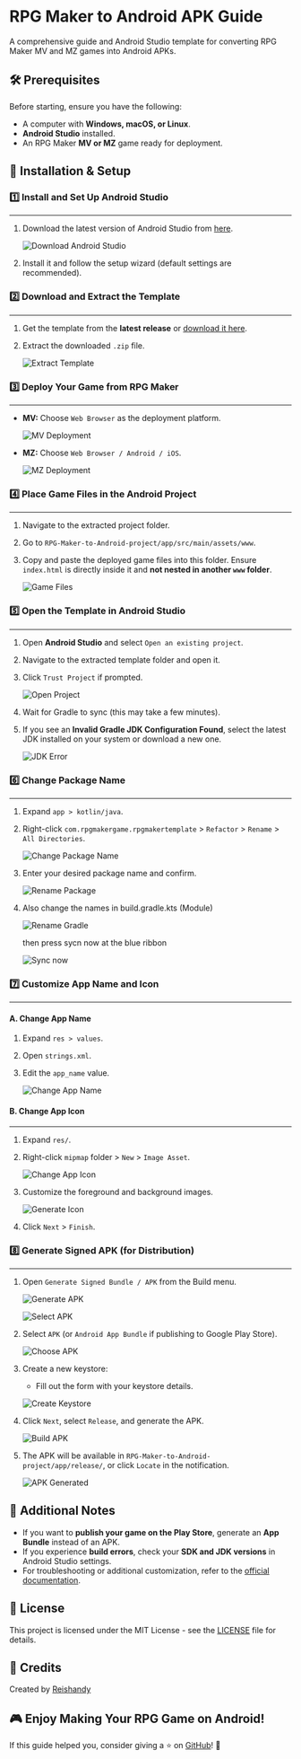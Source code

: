 # RPG Maker to Android APK Guide

A comprehensive guide and Android Studio template for converting RPG Maker MV and MZ games into Android APKs.


## 🛠️ Prerequisites
Before starting, ensure you have the following:
- A computer with **Windows, macOS, or Linux**.
- **Android Studio** installed.
- An RPG Maker **MV or MZ** game ready for deployment.

## 📌 Installation & Setup

### 1️⃣ Install and Set Up Android Studio
---
1. Download the latest version of Android Studio from [here](https://developer.android.com/studio).
   
   ![Download Android Studio](img/1.png)
   
3. Install it and follow the setup wizard (default settings are recommended).

### 2️⃣ Download and Extract the Template
---
1. Get the template from the **latest release** or [download it here](https://github.com/Reishandy/RPG-Maker-to-Android/releases/download/project-fles/RPG-Maker-to-Android-project.zip).
2. Extract the downloaded `.zip` file.
   
   ![Extract Template](img/2.png)

### 3️⃣ Deploy Your Game from RPG Maker
---
- **MV:** Choose `Web Browser` as the deployment platform.
  
  ![MV Deployment](img/3mv.png)
  
- **MZ:** Choose `Web Browser / Android / iOS`.
  
  ![MZ Deployment](img/3mz.png)

### 4️⃣ Place Game Files in the Android Project
---
1. Navigate to the extracted project folder.
2. Go to `RPG-Maker-to-Android-project/app/src/main/assets/www`.
3. Copy and paste the deployed game files into this folder. Ensure `index.html` is directly inside it and **not nested in another `www` folder**.
   
   ![Game Files](img/4.png)

### 5️⃣ Open the Template in Android Studio
---
1. Open **Android Studio** and select `Open an existing project`.
2. Navigate to the extracted template folder and open it.
3. Click `Trust Project` if prompted.
   
   ![Open Project](img/5.png)
   
5. Wait for Gradle to sync (this may take a few minutes).
6. If you see an **Invalid Gradle JDK Configuration Found**, select the latest JDK installed on your system or download a new one.
   
   ![JDK Error](img/5error.png)

### 6️⃣ Change Package Name
---
1. Expand `app > kotlin/java`.
2. Right-click `com.rpgmakergame.rpgmakertemplate` > `Refactor` > `Rename` > `All Directories`.

   ![Change Package Name](img/6.png)

4. Enter your desired package name and confirm.

   ![Rename Package](img/6rename.png)

5. Also change the names in build.gradle.kts (Module)

   ![Rename Gradle](img/6gradle.png)

   then press sycn now at the blue ribbon

   ![Sync now](img/6sync.png)

### 7️⃣ Customize App Name and Icon
---
#### **A. Change App Name**
1. Expand `res > values`.
2. Open `strings.xml`.
3. Edit the `app_name` value.
   
   ![Change App Name](img/7a.png)

#### **B. Change App Icon**
---
1. Expand `res/`.
2. Right-click `mipmap` folder > `New` > `Image Asset`.
   
   ![Change App Icon](img/7b.png)
   
4. Customize the foreground and background images.
   
   ![Generate Icon](img/7bgenerate.png)
   
6. Click `Next` > `Finish`.

### 8️⃣ Generate Signed APK (for Distribution)
---
1. Open `Generate Signed Bundle / APK` from the Build menu.
   
   ![Generate APK](img/8menu.png)

   ![Select APK](img/8menu2.png)
   
3. Select `APK` (or `Android App Bundle` if publishing to Google Play Store).
   
   ![Choose APK](img/8apk.png)
   
5. Create a new keystore:
   - Fill out the form with your keystore details.
     
   ![Create Keystore](img/8key.png)
   
7. Click `Next`, select `Release`, and generate the APK.
   
   ![Build APK](img/8release.png)
   
9. The APK will be available in `RPG-Maker-to-Android-project/app/release/`, or click `Locate` in the notification.
   
   ![APK Generated](img/8done.png)


## 📢 Additional Notes
- If you want to **publish your game on the Play Store**, generate an **App Bundle** instead of an APK.
- If you experience **build errors**, check your **SDK and JDK versions** in Android Studio settings.
- For troubleshooting or additional customization, refer to the [official documentation](https://developer.android.com/studio).

## 📄 License

This project is licensed under the MIT License - see the [LICENSE](LICENSE) file for details.

## 🙏 Credits

Created by [Reishandy](https://github.com/Reishandy)

## 🎮 Enjoy Making Your RPG Game on Android!
If this guide helped you, consider giving a ⭐ on [GitHub](https://github.com/Reishandy/RPG-Maker-to-Android)! 🚀
